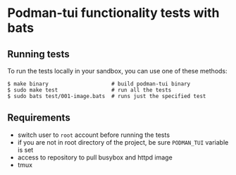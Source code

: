 # Podman-tui functionality tests with bats

## Running tests

To run the tests locally in your sandbox, you can use one of these methods:

```shell
$ make binary                    # build podman-tui binary
$ sudo make test                 # run all the tests
$ sudo bats test/001-image.bats  # runs just the specified test
```

## Requirements
- switch user to `root` account before running the tests
- if you are not in root directory of the project, be sure `PODMAN_TUI` variable is set
- access to repository to pull busybox and httpd image 
- tmux